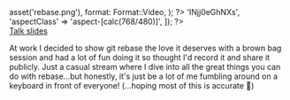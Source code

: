 <?php

use TiMacDonald\Website\Format;
use TiMacDonald\Website\Page;

/**
 * Props.
 *
 * @var string $projectBase
 * @var \TiMacDonald\Website\Request $request
 * @var \TiMacDonald\Website\Url $url
 * @var (callable(string): void) $e
 * @var \TiMacDonald\Website\Markdown $markdown
 * @var \TiMacDonald\Website\Collection $collection
 */

// ...

$page = Page::fromPost(
    file: __FILE__,
    title: 'Git rebase: A love story',
    description: "A (not so lightning) talk about git rebase and the things it enables.",
    date: new DateTimeImmutable('@1627534985', new DateTimeZone('Australia/Melbourne')),
    image: $url->asset('rebase.png'),
    format: Format::Video,
);

?>

<?php $template('youtube', [
    'id' => 'INjj0eGhNXs',
    'aspectClass' => 'aspect-[calc(768/480)]',
]); ?>

<div class="text-center mt-4">
    <a href="https://timacdonald.notion.site/git-rebase-a-love-story-d6f158ca41014725a39c98e1c32cbbd5">
        Talk slides
    </a>
</div>

At work I decided to show git rebase the love it deserves with a brown bag session and had a lot of fun doing it so thought I'd record it and share it publicly. Just a casual stream where I dive into all the great things you can do with rebase...but honestly, it's just be a lot of me fumbling around on a keyboard in front of everyone! (...hoping most of this is accurate 😬)
